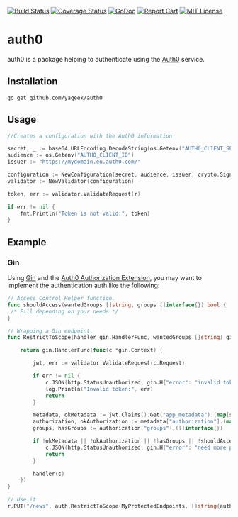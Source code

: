 [![Build Status](https://travis-ci.org/yageek/auth0.svg?branch=develop)](https://travis-ci.org/yageek/auth0)
[![Coverage Status](https://coveralls.io/repos/github/yageek/auth0/badge.svg?branch=develop)](https://coveralls.io/github/yageek/auth0?branch=develop)
[![GoDoc](https://godoc.org/github.com/yageek/auth0?status.png)](https://godoc.org/github.com/yageek/auth0)
[![Report Cart](http://goreportcard.com/badge/yageek/auth0)](http://goreportcard.com/report/yageek/auth0)
[![MIT License](http://img.shields.io/badge/license-MIT-blue.svg?style=flat)](LICENSE)

# auth0

auth0 is a package helping to authenticate using the [Auth0](https://auth0.com) service.

## Installation 

```
go get github.com/yageek/auth0
```

## Usage

```go
//Creates a configuration with the Auth0 information

secret, _ := base64.URLEncoding.DecodeString(os.Getenv("AUTH0_CLIENT_SECRET"))
audience := os.Getenv("AUTH0_CLIENT_ID")
issuer := "https://mydomain.eu.auth0.com/"

configuration := NewConfiguration(secret, audience, issuer, crypto.SigningMethodHS256)
validator := NewValidator(configuration)

token, err := validator.ValidateRequest(r)

if err != nil {
    fmt.Println("Token is not valid:", token)
}
```

## Example

### Gin

Using [Gin](https://github.com/gin-gonic/gin) and the [Auth0 Authorization Extension](https://auth0.com/docs/extensions/authorization-extension), you 
may want to implement the authentication auth like the following:

```go
// Access Control Helper function.
func shouldAccess(wantedGroups []string, groups []interface{}) bool { 
 /* Fill depending on your needs */
}

// Wrapping a Gin endpoint.
func RestrictToScope(handler gin.HandlerFunc, wantedGroups []string) gin.HandlerFunc {

	return gin.HandlerFunc(func(c *gin.Context) {

		jwt, err := validator.ValidateRequest(c.Request)

		if err != nil {
			c.JSON(http.StatusUnauthorized, gin.H{"error": "invalid token"})
			log.Println("Invalid token:", err)
			return
		}

		metadata, okMetadata := jwt.Claims().Get("app_metadata").(map[string]interface{})
		authorization, okAuthorization := metadata["authorization"].(map[string]interface{})
		groups, hasGroups := authorization["groups"].([]interface{})

		if !okMetadata || !okAuthorization || !hasGroups || !shouldAccess(wantedGroups, groups) {
			c.JSON(http.StatusUnauthorized, gin.H{"error": "need more privileges"})
			return
		}

		handler(c)
	})
}

// Use it
r.PUT("/news", auth.RestrictToScope(MyProtectedEndpoints, []string{auth.AdminGroup}))
```
